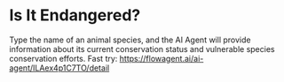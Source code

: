 # Is It Endangered?
Type the name of an animal species, and the AI Agent will provide information about its current conservation status and vulnerable species conservation efforts.
Fast try: https://flowagent.ai/ai-agent/ILAex4p1C7TO/detail
